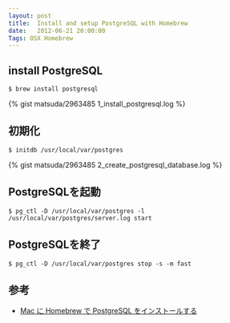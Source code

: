 ```yaml
---
layout: post
title:  Install and setup PostgreSQL with Homebrew
date:   2012-06-21 20:00:00
Tags: OSX Homebrew
---
```

## install PostgreSQL

	$ brew install postgresql

{% gist matsuda/2963485 1_install_postgresql.log %}

## 初期化

	$ initdb /usr/local/var/postgres

{% gist matsuda/2963485 2_create_postgresql_database.log %}

## PostgreSQLを起動

	$ pg_ctl -D /usr/local/var/postgres -l /usr/local/var/postgres/server.log start

## PostgreSQLを終了

	$ pg_ctl -D /usr/local/var/postgres stop -s -m fast

## 参考

* [Mac に Homebrew で PostgreSQL をインストールする](http://codenote.net/ruby/187.html)